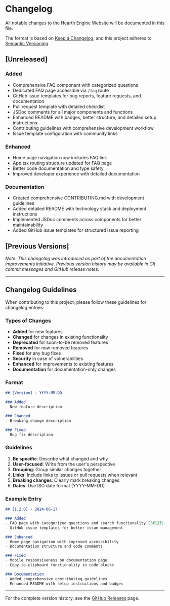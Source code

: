# Changelog

All notable changes to the Hearth Engine Website will be documented in this file.

The format is based on [Keep a Changelog](https://keepachangelog.com/en/1.0.0/),
and this project adheres to [Semantic Versioning](https://semver.org/spec/v2.0.0.html).

## [Unreleased]

### Added
- Comprehensive FAQ component with categorized questions
- Dedicated FAQ page accessible via `/faq` route
- GitHub issue templates for bug reports, feature requests, and documentation
- Pull request template with detailed checklist
- JSDoc comments for all major components and functions
- Enhanced README with badges, better structure, and detailed setup instructions
- Contributing guidelines with comprehensive development workflow
- Issue template configuration with community links

### Enhanced
- Home page navigation now includes FAQ link
- App.tsx routing structure updated for FAQ page
- Better code documentation and type safety
- Improved developer experience with detailed documentation

### Documentation
- Created comprehensive CONTRIBUTING.md with development guidelines
- Added detailed README with technology stack and deployment instructions
- Implemented JSDoc comments across components for better maintainability
- Added GitHub issue templates for structured issue reporting

## [Previous Versions]

*Note: This changelog was introduced as part of the documentation improvements initiative. 
Previous version history may be available in Git commit messages and GitHub release notes.*

---

## Changelog Guidelines

When contributing to this project, please follow these guidelines for changelog entries:

### Types of Changes
- **Added** for new features
- **Changed** for changes in existing functionality
- **Deprecated** for soon-to-be removed features
- **Removed** for now removed features
- **Fixed** for any bug fixes
- **Security** in case of vulnerabilities
- **Enhanced** for improvements to existing features
- **Documentation** for documentation-only changes

### Format
```markdown
## [Version] - YYYY-MM-DD

### Added
- New feature description

### Changed
- Breaking change description

### Fixed
- Bug fix description
```

### Guidelines
1. **Be specific**: Describe what changed and why
2. **User-focused**: Write from the user's perspective
3. **Grouping**: Group similar changes together
4. **Links**: Include links to issues or pull requests when relevant
5. **Breaking changes**: Clearly mark breaking changes
6. **Dates**: Use ISO date format (YYYY-MM-DD)

### Example Entry
```markdown
## [1.2.0] - 2024-06-17

### Added
- FAQ page with categorized questions and search functionality ([#123](https://github.com/noahsabaj/hearth-website/pull/123))
- GitHub issue templates for better issue management

### Enhanced  
- Home page navigation with improved accessibility
- Documentation structure and code comments

### Fixed
- Mobile responsiveness on documentation page
- Copy-to-clipboard functionality in code blocks

### Documentation
- Added comprehensive contributing guidelines
- Enhanced README with setup instructions and badges
```

---

For the complete version history, see the [GitHub Releases](https://github.com/noahsabaj/hearth-website/releases) page.